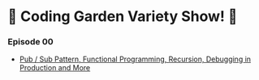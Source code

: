 # 💐 Coding Garden Variety Show! 💐

### Episode 00

* [Pub / Sub Pattern, Functional Programming, Recursion, Debugging in Production and More](./episode_00)